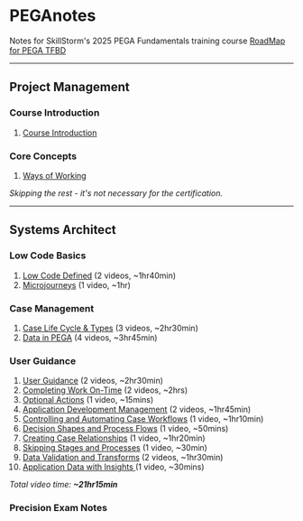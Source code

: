 # PEGAnotes

Notes for SkillStorm's 2025 PEGA Fundamentals training course
[RoadMap for PEGA TFBD](https://stormsurge.skillstorm.com/courses/4113/pages/road-map)

---
## Project Management
### Course Introduction
1. [Course Introduction](Project%20Management/Course%20Introduction.md)
### Core Concepts
1. [Ways of Working](Project%20Management/Ways%20of%20Working.md)

*Skipping the rest - it's not necessary for the certification.*

---
## Systems Architect
### Low Code Basics
1. [Low Code Defined](Systems%20Architect/Low%20Code%20Defined.md) (2 videos, ~1hr40min)
2. [Microjourneys](Systems%20Architect/Microjourneys.md) (1 video, ~1hr)
### Case Management
1. [Case Life Cycle & Types](Case%20Management/Case%20Life%20Cycle%20&%20Types.md) (3 videos, ~2hr30min)
2. [Data in PEGA](Case%20Management/Data%20in%20PEGA.md) (4 videos, ~3hr45min)
### User Guidance
1. [User Guidance](User%20Guidance/User%20Guidance.md) (2 videos, ~2hr30min)
2. [Completing Work On-Time](User%20Guidance/Completing%20Work%20On-Time.md) (2 videos, ~2hrs)
3. [Optional Actions](User%20Guidance/Optional%20Actions.md) (1 video, ~15mins)
4. [Application Development Management](User%20Guidance/Application%20Development%20Management.md) (2 videos, ~1hr45min)
5. [Controlling and Automating Case Workflows](User%20Guidance/Controlling%20and%20Automating%20Case%20Workflows.md) (1 video, ~1hr10min)
6. [Decision Shapes and Process Flows](User%20Guidance/Decision%20Shapes%20and%20Process%20Flows.md) (1 video, ~50mins)
7. [Creating Case Relationships](User%20Guidance/Creating%20Case%20Relationships.md) (1 video, ~1hr20min)
8. [Skipping Stages and Processes](User%20Guidance/Skipping%20Stages%20and%20Processes.md) (1 video, ~30min)
9. [Data Validation and Transforms](User%20Guidance/Data%20Validation%20and%20Transforms.md) (2 videos, ~1hr30min)
10. [Application Data with Insights ](User%20Guidance/Application%20Data%20with%20Insights.md) (1 video, ~30mins)

*Total video time: **~21hr15min***
### Precision Exam Notes